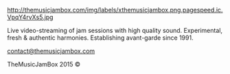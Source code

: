http://themusicjambox.com/img/labels/xthemusicjambox.png.pagespeed.ic.VpqY4rvXs5.jpg

Live video-streaming of jam sessions with high quality sound. Experimental, fresh & authentic harmonies.
Establishing avant-garde since 1991.

contact@themusicjambox.com

TheMusicJamBox 2015 ©
